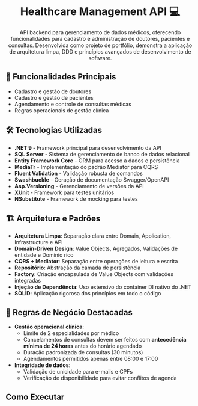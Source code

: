 <h1 align="center" style="font-weight: bold;">Healthcare Management API 💻</h1>

<p align="center">
API backend para gerenciamento de dados médicos, oferecendo funcionalidades para cadastro e administração de doutores, pacientes e consultas. Desenvolvida como projeto de portfólio, demonstra a aplicação de arquitetura limpa, DDD e princípios avançados de desenvolvimento de software.
</p>

## 🎯 Funcionalidades Principais
- Cadastro e gestão de doutores 
- Cadastro e gestão de pacientes
- Agendamento e controle de consultas médicas
- Regras operacionais de gestão clínica

## 🛠️ Tecnologias Utilizadas
- <b>.NET 9 </b> - Framework principal para desenvolvimento da API
- <b>SQL Server</b> - Sistema de gerenciamento de banco de dados relacional
- <b>Entity Framework Core</b> - ORM para acesso a dados e persistência
- <b>MediaTr</b> - Implementação do padrão Mediator para CQRS
- <b>Fluent Validation</b> - Validação robusta de comandos 
- <b>Swashbuckle</b> - Geração de documentação Swagger/OpenAPI
- <b>Asp.Versioning</b> - Gerenciamento de versões da API
- <b>XUnit</b> - Framework para testes unitários
- <b>NSubstitute</b> - Framework de mocking para testes

## 🏗️ Arquitetura e Padrões
- **Arquitetura Limpa**: Separação clara entre Domain, Application, Infrastructure e API
- **Domain-Driven Design**: Value Objects, Agregados, Validações de entidade e Domínio rico
- **CQRS + Mediator**: Separação entre operações de leitura e escrita
- **Repositório**: Abstração da camada de persistência
- **Factory**: Criação encapsulada de Value Objects com validações integradas
- **Injeção de Dependência**: Uso extensivo do container DI nativo do .NET
- **SOLID**: Aplicação rigorosa dos princípios em todo o código

## 📐 Regras de Negócio Destacadas
- **Gestão operacional clínica**:
  - Limite de 2 especialidades por médico
  - Cancelamentos de consultas devem ser feitos com **antecedência mínima de 24 horas** antes do horário agendado
  - Duração padronizada de consultas (30 minutos)
  - Agendamentos permitidos apenas entre 08:00 e 17:00
- **Integridade de dados**:
  - Validação de unicidade para e-mails e CPFs
  - Verificação de disponibilidade para evitar conflitos de agenda

## Como Executar
```bash
